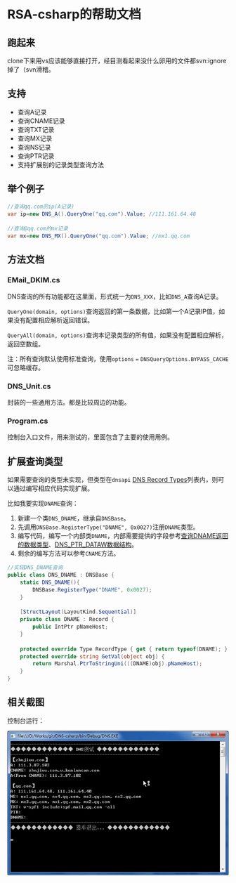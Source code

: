 # RSA-csharp的帮助文档


## 跑起来

clone下来用vs应该能够直接打开，经目测看起来没什么卵用的文件都svn:ignore掉了（svn滑稽。


## 支持

- 查询A记录
- 查询CNAME记录
- 查询TXT记录
- 查询MX记录
- 查询NS记录
- 查询PTR记录
- 支持扩展别的记录类型查询方法


## 举个例子

``` C#
//查询qq.com的ip(A记录)
var ip=new DNS_A().QueryOne("qq.com").Value; //111.161.64.48

//查询@qq.com的mx记录
var mx=new DNS_MX().QueryOne("qq.com").Value; //mx1.qq.com
```

## 方法文档

### EMail_DKIM.cs

DNS查询的所有功能都在这里面，形式统一为`DNS_XXX`，比如`DNS_A`查询A记录。

`QueryOne(domain, options)`查询返回的第一条数据，比如第一个A记录IP值，如果没有配置相应解析返回错误。

`QueryAll(domain, options)`查询本记录类型的所有值，如果没有配置相应解析，返回空数组。

注：所有查询默认使用标准查询，使用`options` `=` `DNSQueryOptions.BYPASS_CACHE`可忽略缓存。

### DNS_Unit.cs
封装的一些通用方法。都是比较周边的功能。

### Program.cs
控制台入口文件，用来测试的，里面包含了主要的使用用例。


## 扩展查询类型

如果需要查询的类型未实现，但类型在`dnsapi` [DNS Record Types](https://docs.microsoft.com/zh-cn/windows/desktop/DNS/dns-constants)列表内，则可以通过编写相应代码实现扩展。

比如我要实现`DNAME`查询：

1. 新建一个类`DNS_DNAME`，继承自`DNSBase`。
2. 先调用`DNSBase.RegisterType("DNAME", 0x0027)`注册`DNAME`类型。
3. 编写代码，编写一个内部类`DNAME`，内部需要提供的字段参考[查询DNAME返回的数据类型](https://docs.microsoft.com/zh-cn/windows/desktop/api/windns/ns-windns-_dnsrecordw)、[DNS_PTR_DATAW数据结构](https://docs.microsoft.com/zh-cn/windows/desktop/api/windns/ns-windns-__unnamed_struct_3)。
4. 剩余的编写方法可以参考`CNAME`方法。

``` C#
//实现DNS_DNAME查询
public class DNS_DNAME : DNSBase {
	static DNS_DNAME(){
		DNSBase.RegisterType("DNAME", 0x0027);
	}
	
	[StructLayout(LayoutKind.Sequential)]
	private class DNAME : Record {
		public IntPtr pNameHost;
	}

	protected override Type RecordType { get { return typeof(DNAME); } }
	protected override string GetVal(object obj) {
		return Marshal.PtrToStringUni(((DNAME)obj).pNameHost);
	}
}
```


## 相关截图

控制台运行：

![控制台运行](images/1.png)
